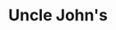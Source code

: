 ---
title: "Uncle John's"
url: /quezon-city/uncle-johns-mother-ignacia-avenue/
shop: convenience
---